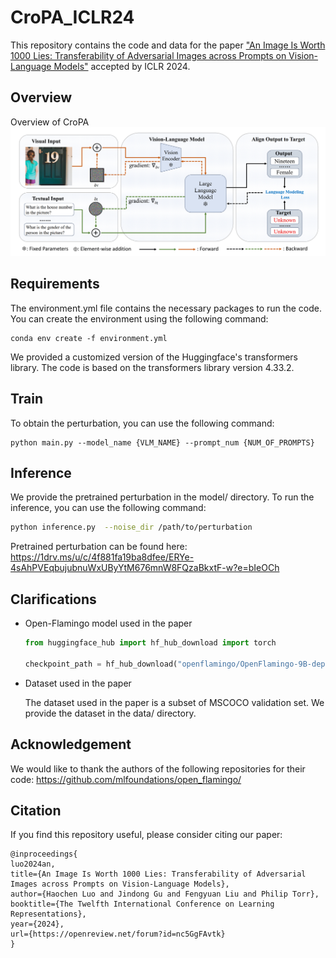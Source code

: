# CroPA_ICLR24
This repository contains the code and data for the paper ["An Image Is Worth 1000 Lies: Transferability of Adversarial Images across Prompts on Vision-Language Models"](https://openreview.net/forum?id=nc5GgFAvtk) accepted by ICLR 2024.
## Overview
Overview of CroPA 
![Cropa Overview](Cropa.png)
## Requirements
The environment.yml file contains the necessary packages to run the code. You can create the environment using the following command:
```
conda env create -f environment.yml
```
We provided a customized version of the Huggingface's transformers library. The code is based on the transformers library version 4.33.2.

## Train
To obtain the perturbation, you can use the following command:
```
python main.py --model_name {VLM_NAME} --prompt_num {NUM_OF_PROMPTS} 
```

## Inference
We provide the pretrained perturbation in the model/ directory. To run the inference, you can use the following command:

```bash
python inference.py  --noise_dir /path/to/perturbation
```

Pretrained perturbation can be found here: https://1drv.ms/u/c/4f881fa19ba8dfee/ERYe-4sAhPVEqbujubnuWxUByYtM676mnW8FQzaBkxtF-w?e=bIeOCh

## Clarifications

- Open-Flamingo model used in the paper
    ```py
    from huggingface_hub import hf_hub_download import torch

    checkpoint_path = hf_hub_download("openflamingo/OpenFlamingo-9B-deprecated", "checkpoint.pt")
    ```
- Dataset used in the paper

    The dataset used in the paper is a subset of MSCOCO validation set. We provide the dataset in the data/ directory.

## Acknowledgement
We would like to thank the authors of the following repositories for their code: https://github.com/mlfoundations/open_flamingo/

## Citation
If you find this repository useful, please consider citing our paper:
```
@inproceedings{
luo2024an,
title={An Image Is Worth 1000 Lies: Transferability of Adversarial Images across Prompts on Vision-Language Models},
author={Haochen Luo and Jindong Gu and Fengyuan Liu and Philip Torr},
booktitle={The Twelfth International Conference on Learning Representations},
year={2024},
url={https://openreview.net/forum?id=nc5GgFAvtk}
}
```

